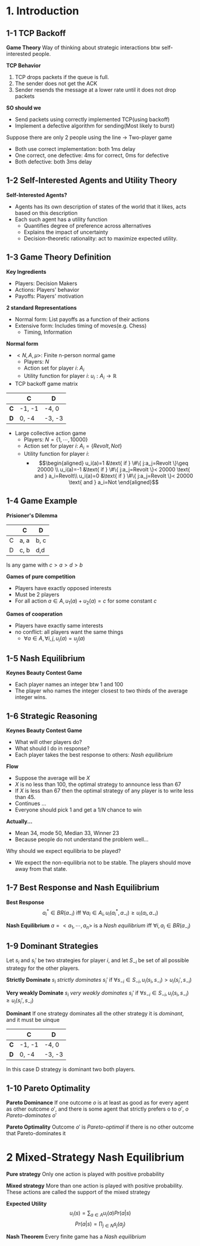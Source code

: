 # 1. Introduction

## 1-1 TCP Backoff

__Game Theory__
Way of thinking about strategic interactions btw self-interested people.

__TCP Behavior__
1. TCP drops packets if the queue is full.
2. The sender does not get the ACK
3. Sender resends the message at a lower rate until it does not drop packets

__SO should we__
- Send packets using correctly implemented TCP(using backoff)
- Implement a defective algorithm for sending(Most likely to burst)

Suppose there are only 2 people using the line -> Two-player game
- Both use correct implementation: both 1ms delay
- One correct, one defective: 4ms for correct, 0ms for defective
- Both defective: both 3ms delay

## 1-2 Self-Interested Agents and Utility Theory

__Self-Interested Agents?__
- Agents has its own description of states of the world that it likes, acts based on this description
- Each such agent has a utility function
	- Quantifies degree of preference across alternatives
	- Explains the impact of uncertainty
	- Decision-theoretic rationality: act to maximize expected utility.

## 1-3 Game Theory Definition

__Key Ingredients__
- Players: Decision Makers
- Actions: Players' behavior
- Payoffs: Players' motivation

__2 standard Representations__
- Normal form: List payoffs as a function of their actions
- Extensive form: Includes timing of moves(e.g. Chess)
	- Timing, Information

__Normal form__
- $<N,A,\mu>$: Finite n-person normal game
	- Players: $N$
	- Action set for player $i$: $A_i$
	- Utility function for player $i$: $u_i: A_i \rightarrow \mathbb{R}$ 
- TCP backoff game matrix

|       | C      | D      |
| ----- | ------ | ------ |
| __C__ | -1, -1 | -4, 0  |
| __D__ | 0, -4  | -3, -3 |
- Large collective action game
	- Players: $N=\{1,\cdots,10000\}$
	- Action set for player $i$: $A_i = \{Revolt,Not\}$
	- Utility function for player $i$:
		- $$\begin{aligned}
		  u_i(a)=1 &\text{ if } \#\{ j:a_j=Revolt \}\geq 20000 \\
		  u_i(a)=-1 &\text{ if } \#\{ j:a_j=Revolt \}< 20000 \text{ and } a_i=Revolt\\
		  u_i(a)=0 &\text{ if } \#\{ j:a_j=Revolt \}< 20000 \text{ and } a_i=Not
		  \end{aligned}$$

## 1-4 Game Example

__Prisioner's Dilemma__

|     | C    | D    |
| --- | ---- | ---- |
| C   | a, a | b, c |
| D   | c, b | d,d  |
Is any game with $c>a>d>b$

__Games of pure competition__
- Players have exactly opposed interests
- Must be 2 players
- For all action $a \in A, u_1(a)+u_2(a)=c$  for some constant $c$

__Games of cooperation__
- Players have exactly same interests
- no conflict: all players want the same things
	- $\forall a \in A, \forall i,j,u_i(a)=u_j(a)$

## 1-5 Nash Equilibrium

__Keynes Beauty Contest Game__
- Each player names an integer btw 1 and 100
- The player who names the integer closest to two thirds of the average integer wins.

## 1-6 Strategic Reasoning

__Keynes Beauty Contest Game__
- What will other players do?
- What should I do in response?
- Each player takes the best response to others: _Nash equilibrium_

__Flow__
- Suppose the average will be _X_
- _X_ is no less than 100, the optimal strategy to announce less than 67
- If _X_ is less than 67 then the optimal strategy of any player is to write less than 45.
- Continues ...
- Everyone should pick 1 and get a $1/N$ chance to win

__Actually...__
- Mean 34, mode 50, Median 33, Winner 23
- Because people do not understand the problem well...

Why should we expect equilibria to be played?
- We expect the non-equilibria not to be stable. The players should move away from that state.

## 1-7 Best Response and Nash Equilibrium 

__Best Response__
$$a_i^* \in BR(a_{-i}) \text{ iff } \forall a_i \in A_i, u_i(a_i^*,a_{-i})\geq u_i(a_i,a_{-i})$$

__Nash Equilibrium__
$a=<a_1,\cdots,a_n>$ is a _Nash equilibrium_ iff $\forall i,a_i \in BR(a_{-i})$

## 1-9 Dominant Strategies

Let $s_i$ and $s_i'$ be two strategies for player $i$, and let $S_{-i}$ be set of all possible strategy for the other players.

__Strictly Dominate__
$s_i$ _strictly dominates_ $s_i'$ if $\forall s_{-i} \in S_{-i}, u_i(s_i,s_{-i})>u_i(s_i',s_{-i})$

__Very weakly Dominate__
$s_i$ _very weakly dominates_ $s_i'$ if $\forall s_{-i} \in S_{-i}, u_i(s_i,s_{-i}) \geq u_i(s_i',s_{-i})$

__Dominant__
If one strategy dominates all the other strategy it is _dominant_, and it must be uinque

|       | C      | D      |
| ----- | ------ | ------ |
| __C__ | -1, -1 | -4, 0  |
| __D__ | 0, -4  | -3, -3 |
In this case D strategy is dominant two both players.

## 1-10 Pareto Optimality

__Pareto Dominance__
If one outcome $o$ is at least as good as for every agent as other outcome $o'$, and there is some agent that strictly prefers o to $o'$, $o$ _Pareto-dominates_ $o'$

__Pareto Optimality__
Outcome $o'$ is _Pareto-optimal_ if there is no other outcome that Pareto-dominates it

# 2 Mixed-Strategy Nash Equilibrium

__Pure strategy__
Only one action is played with positive probability

__Mixed strategy__
More than one action is played with positive probability. These actions are called the support of the mixed strategy

__Expected Utility__
$$u_i(s)=\sum_{a \in A}u_i(a)Pr(a|s)$$
$$Pr(a|s) = \prod_{j\in N}s_j(a_j)$$

__Nash Theorem__
Every finite game has a _Nash equilibrium_
